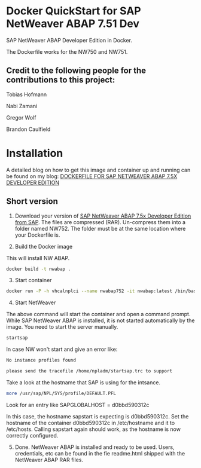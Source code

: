 # Docker QuickStart for SAP NetWeaver ABAP 7.51 Dev

SAP NetWeaver ABAP Developer Edition in Docker.

The Dockerfile works for the NW750 and NW751.

## Credit to the following people for the contributions to this project:

Tobias Hofmann

Nabi Zamani

Gregor Wolf

Brandon Caulfield

# Installation

A detailed blog on how to get this image and container up and running can be found on my blog: [DOCKERFILE FOR SAP NETWEAVER ABAP 7.5X DEVELOPER EDITION](https://www.itsfullofstars.de/2017/09/dockerfile-for-sap-netweaver-abap-7-5x-developer-edition/)

## Short version

1. Download your version of [SAP NetWeaver ABAP 7.5x Developer Edition from SAP](https://tools.hana.ondemand.com/#abap). The files are compressed (RAR). Un-compress them into a folder named NW752. The folder must be at the same location where your Dockerfile is.

2. Build the Docker image

This will install NW ABAP.

```sh
docker build -t nwabap .
```

3. Start container

```sh
docker run -P -h vhcalnplci --name nwabap752 -it nwabap:latest /bin/bash
```

4. Start NetWeaver

The above command will start the container and open a command prompt. While SAP NetWeaver ABAP is installed, it is not started automatically by the image. You need to start the server manually.

```sh
startsap
```

In case NW won't start and give an error like: 

```sh
No instance profiles found

please send the tracefile /home/npladm/startsap.trc to support
```

Take a look at the hostname that SAP is using for the intsance. 

```sh
more /usr/sap/NPL/SYS/profile/DEFAULT.PFL
```

Look for an entry like SAPGLOBALHOST = d0bbd590312c

In this case, the hostname sapstart is expecting is d0bbd590312c. Set the hostname of the container d0bbd590312c in /etc/hostname and it to /etc/hosts. Calling sapstart again should work, as the hostname is now correctly configured.

5. Done. NetWeaver ABAP is installed and ready to be used. Users, credentials, etc can be found in the fie readme.html shipped with the NetWeaver ABAP RAR files.
